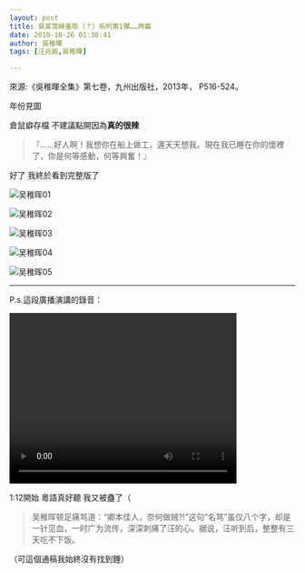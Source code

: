 ```yaml
---
layout: post
title: 吳某蕩婦羞辱（？）系列第1彈……两篇
date: 2019-10-26 01:38:41
author: 吳稚暉
tags: [汪兆銘,吳稚暉]

---
```

來源:《吳稚暉全集》第七卷，九州出版社，2013年， P516-524。


年份見圖

倉鼠癖存檔 不建議點開因為**真的很辣**

> 『……好人啊！我想你在船上做工，還天天想我。現在我已睡在你的懷裡了，你是何等感動，何等興奮！』

好了 我終於看到完整版了


![吴稚晖01](https://i.loli.net/2020/07/19/Mh4HTZAKxoWE61w.jpg)

![吴稚晖02](https://imglf5.nosdn0.126.net/img/YnZvamxBaTlBYW81RXdrQVdZSUZoRXdXSUNHWjFpV05FRXJ4amh4TnZSVXB4ZnRDTFJPRk1nPT0.jpg)

![吴稚晖03](https://imglf4.nosdn0.126.net/img/YnZvamxBaTlBYW81RXdrQVdZSUZoQ1YxZWdxa2d3dWJvYzZOc0NqS1RDL3YxekZDbnFWV0dRPT0.jpg)

![吴稚晖04](https://imglf4.nosdn0.126.net/img/YnZvamxBaTlBYW81RXdrQVdZSUZoTlh3Y2I3R3ZmV2M4ZEdvREtTc3IzQzY0SnhOT3orZElnPT0.jpg)

![吴稚晖05](https://imglf3.nosdn0.126.net/img/YnZvamxBaTlBYW81RXdrQVdZSUZoTTc1UHhrMU1VRkErMmZBRVEreXh4UVYzbXNhRnZFamZBPT0.jpg)

* * *

P.s.這段廣播演講的錄音： 

<video src="https://github.com/kanransya/nami-jetcoaster/raw/master/videos/Guangzhou%20radio01.mp4" width="400px" height="300px" controls="controls"></video>

1:12開始 粵語真好聽 我又被蠱了（

> 吴稚晖顿足痛骂道：“卿本佳人，奈何做贼?!”这句“名骂”虽仅八个字，却是一针见血，一时广为流传，深深刺痛了汪的心。据说，汪听到后，整整有三天吃不下饭。

（可這個通稿我始終沒有找到錘）

